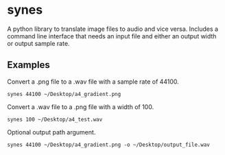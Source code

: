 # synes

A python library to translate image files to audio and vice versa. Includes a command line interface that needs an input file and either an output width or output sample rate.

## Examples
Convert a .png file to a .wav file with a sample rate of 44100.

```synes 44100 ~/Desktop/a4_gradient.png```

Convert a .wav file to a .png file with a width of 100.

```synes 100 ~/Desktop/a4_test.wav```

Optional output path argument.

```synes 44100 ~/Desktop/a4_gradient.png -o ~/Desktop/output_file.wav```
